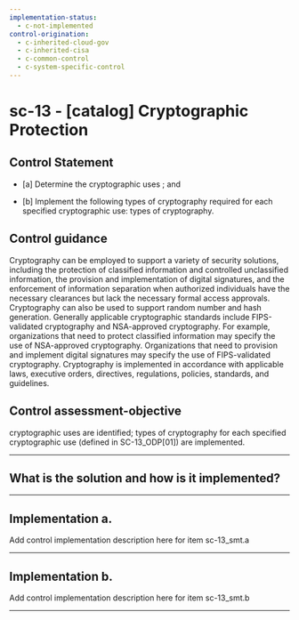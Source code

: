 ```yaml
---
implementation-status:
  - c-not-implemented
control-origination:
  - c-inherited-cloud-gov
  - c-inherited-cisa
  - c-common-control
  - c-system-specific-control
---
```


# sc-13 - \[catalog\] Cryptographic Protection

## Control Statement

- \[a\] Determine the cryptographic uses ; and

- \[b\] Implement the following types of cryptography required for each specified cryptographic use: types of cryptography.

## Control guidance

Cryptography can be employed to support a variety of security solutions, including the protection of classified information and controlled unclassified information, the provision and implementation of digital signatures, and the enforcement of information separation when authorized individuals have the necessary clearances but lack the necessary formal access approvals. Cryptography can also be used to support random number and hash generation. Generally applicable cryptographic standards include FIPS-validated cryptography and NSA-approved cryptography. For example, organizations that need to protect classified information may specify the use of NSA-approved cryptography. Organizations that need to provision and implement digital signatures may specify the use of FIPS-validated cryptography. Cryptography is implemented in accordance with applicable laws, executive orders, directives, regulations, policies, standards, and guidelines.

## Control assessment-objective

cryptographic uses are identified;
types of cryptography for each specified cryptographic use (defined in SC-13_ODP[01]) are implemented.

______________________________________________________________________

## What is the solution and how is it implemented?

<!-- Please leave this section blank and enter implementation details in the parts below. -->

______________________________________________________________________

## Implementation a.

Add control implementation description here for item sc-13_smt.a

______________________________________________________________________

## Implementation b.

Add control implementation description here for item sc-13_smt.b

______________________________________________________________________

